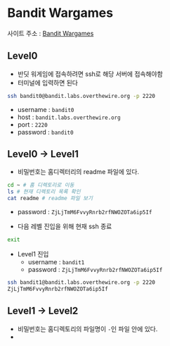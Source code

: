 # Bandit Wargames

사이트 주소 : [Bandit Wargames](https://overthewire.org/wargames/bandit/)

## Level0

- 반딧 워게임에 접속하려면 ssh로 해당 서버에 접속해야함
- 터미널에 입력하면 된다

```bash
ssh bandit0@bandit.labs.overthewire.org -p 2220
```

- username : `bandit0`  
- host : `bandit.labs.overthewire.org`  
- port : `2220`  
- password : `bandit0`  

## Level0 -> Level1

- 비밀번호는 홈디렉터리의 readme 파일에 있다.

```bash
cd ~ # 홈 디렉토리로 이동  
ls # 현재 디렉토리 목록 확인  
cat readme # readme 파일 보기  
```

- password : `ZjLjTmM6FvvyRnrb2rfNWOZOTa6ip5If`

- 다음 레벨 진입을 위해 현재 ssh 종료

```bash
exit
```

- Level1 진입  
	- username : `bandit1`  
	- password : `ZjLjTmM6FvvyRnrb2rfNWOZOTa6ip5If`

```bash
ssh bandit1@bandit.labs.overthewire.org -p 2220  
ZjLjTmM6FvvyRnrb2rfNWOZOTa6ip5If  
```

## Level1 -> Level2

- 비밀번호는 홈디렉토리의 파일명이 `-`인 파일 안에 있다.
- 







































